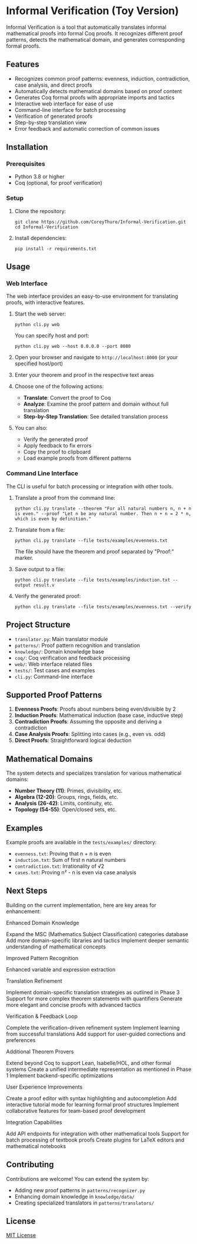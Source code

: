 # Informal Verification (Toy Version)

Informal Verification is a tool that automatically translates informal mathematical proofs into formal Coq proofs. It recognizes different proof patterns, detects the mathematical domain, and generates corresponding formal proofs.

## Features

- Recognizes common proof patterns: evenness, induction, contradiction, case analysis, and direct proofs
- Automatically detects mathematical domains based on proof content
- Generates Coq formal proofs with appropriate imports and tactics
- Interactive web interface for ease of use
- Command-line interface for batch processing
- Verification of generated proofs
- Step-by-step translation view
- Error feedback and automatic correction of common issues

## Installation

### Prerequisites

- Python 3.8 or higher
- Coq (optional, for proof verification)

### Setup

1. Clone the repository:
   ```
   git clone https://github.com/CoreyThuro/Informal-Verification.git
   cd Informal-Verification
   ```

2. Install dependencies:
   ```
   pip install -r requirements.txt
   ```

## Usage

### Web Interface

The web interface provides an easy-to-use environment for translating proofs, with interactive features.

1. Start the web server:
   ```
   python cli.py web
   ```
   
   You can specify host and port:
   ```
   python cli.py web --host 0.0.0.0 --port 8080
   ```

2. Open your browser and navigate to `http://localhost:8000` (or your specified host/port)

3. Enter your theorem and proof in the respective text areas

4. Choose one of the following actions:
   - **Translate**: Convert the proof to Coq
   - **Analyze**: Examine the proof pattern and domain without full translation
   - **Step-by-Step Translation**: See detailed translation process

5. You can also:
   - Verify the generated proof
   - Apply feedback to fix errors
   - Copy the proof to clipboard
   - Load example proofs from different patterns

### Command Line Interface

The CLI is useful for batch processing or integration with other tools.

1. Translate a proof from the command line:
   ```
   python cli.py translate --theorem "For all natural numbers n, n + n is even." --proof "Let n be any natural number. Then n + n = 2 * n, which is even by definition."
   ```

2. Translate from a file:
   ```
   python cli.py translate --file tests/examples/evenness.txt
   ```
   
   The file should have the theorem and proof separated by "Proof:" marker.

3. Save output to a file:
   ```
   python cli.py translate --file tests/examples/induction.txt --output result.v
   ```

4. Verify the generated proof:
   ```
   python cli.py translate --file tests/examples/evenness.txt --verify
   ```

## Project Structure

- `translator.py`: Main translator module
- `patterns/`: Proof pattern recognition and translation
- `knowledge/`: Domain knowledge base
- `coq/`: Coq verification and feedback processing
- `web/`: Web interface related files
- `tests/`: Test cases and examples
- `cli.py`: Command-line interface

## Supported Proof Patterns

1. **Evenness Proofs**: Proofs about numbers being even/divisible by 2
2. **Induction Proofs**: Mathematical induction (base case, inductive step)
3. **Contradiction Proofs**: Assuming the opposite and deriving a contradiction
4. **Case Analysis Proofs**: Splitting into cases (e.g., even vs. odd)
5. **Direct Proofs**: Straightforward logical deduction

## Mathematical Domains

The system detects and specializes translation for various mathematical domains:

- **Number Theory (11)**: Primes, divisibility, etc.
- **Algebra (12-20)**: Groups, rings, fields, etc.
- **Analysis (26-42)**: Limits, continuity, etc.
- **Topology (54-55)**: Open/closed sets, etc.

## Examples

Example proofs are available in the `tests/examples/` directory:
- `evenness.txt`: Proving that n + n is even
- `induction.txt`: Sum of first n natural numbers
- `contradiction.txt`: Irrationality of √2
- `cases.txt`: Proving n² - n is even via case analysis

## Next Steps
Building on the current implementation, here are key areas for enhancement:

Enhanced Domain Knowledge

Expand the MSC (Mathematics Subject Classification) categories database
Add more domain-specific libraries and tactics
Implement deeper semantic understanding of mathematical concepts


Improved Pattern Recognition

Enhanced variable and expression extraction

Translation Refinement

Implement domain-specific translation strategies as outlined in Phase 3
Support for more complex theorem statements with quantifiers
Generate more elegant and concise proofs with advanced tactics


Verification & Feedback Loop

Complete the verification-driven refinement system
Implement learning from successful translations
Add support for user-guided corrections and preferences


Additional Theorem Provers

Extend beyond Coq to support Lean, Isabelle/HOL, and other formal systems
Create a unified intermediate representation as mentioned in Phase 1
Implement backend-specific optimizations


User Experience Improvements

Create a proof editor with syntax highlighting and autocompletion
Add interactive tutorial mode for learning formal proof structures
Implement collaborative features for team-based proof development


Integration Capabilities

Add API endpoints for integration with other mathematical tools
Support for batch processing of textbook proofs
Create plugins for LaTeX editors and mathematical notebooks

## Contributing

Contributions are welcome! You can extend the system by:
- Adding new proof patterns in `patterns/recognizer.py`
- Enhancing domain knowledge in `knowledge/data/`
- Creating specialized translators in `patterns/translators/`

## License

[MIT License](LICENSE)
